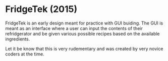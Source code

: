 # FridgeTek (2015)

FridgeTek is an early design meant for practice with GUI buiding. The GUI is meant as an interface where a user can 
input the contents of their refridgerator and be given various possible recipes based on the available ingredients.

Let it be know that this is very rudementary and was created by very novice coders at the time.
